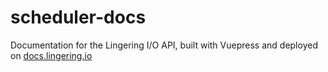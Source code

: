 # scheduler-docs

Documentation for the Lingering I/O API, built with Vuepress and deployed on [docs.lingering.io](https://docs.lingering.io)
